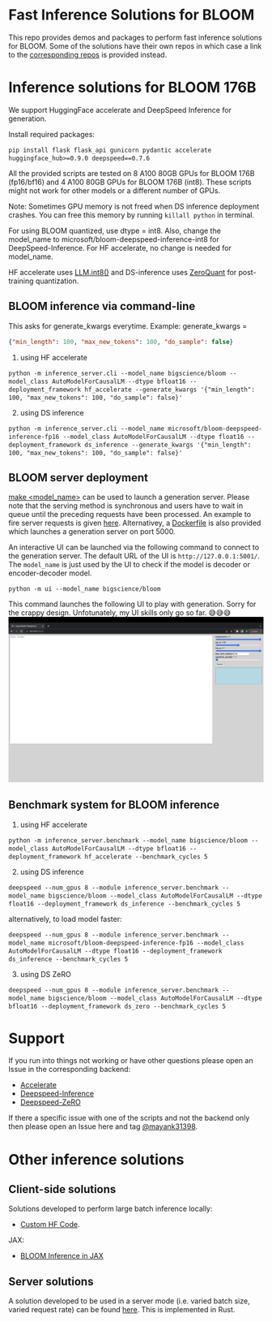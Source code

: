 # Fast Inference Solutions for BLOOM

This repo provides demos and packages to perform fast inference solutions for BLOOM. Some of the solutions have their own repos in which case a link to the [corresponding repos](#Other-inference-solutions) is provided instead.


# Inference solutions for BLOOM 176B

We support HuggingFace accelerate and DeepSpeed Inference for generation.

Install required packages:

```shell
pip install flask flask_api gunicorn pydantic accelerate huggingface_hub>=0.9.0 deepspeed==0.7.6
```

All the provided scripts are tested on 8 A100 80GB GPUs for BLOOM 176B (fp16/bf16) and 4 A100 80GB GPUs for BLOOM 176B (int8). These scripts might not work for other models or a different number of GPUs.

Note: Sometimes GPU memory is not freed when DS inference deployment crashes. You can free this memory by running `killall python` in terminal.

For using BLOOM quantized, use dtype = int8. Also, change the model_name to microsoft/bloom-deepspeed-inference-int8 for DeepSpeed-Inference. For HF accelerate, no change is needed for model_name.

HF accelerate uses [LLM.int8()](https://arxiv.org/abs/2208.07339) and DS-inference uses [ZeroQuant](https://arxiv.org/abs/2206.01861) for post-training quantization.

## BLOOM inference via command-line

This asks for generate_kwargs everytime.
Example: generate_kwargs =
```json
{"min_length": 100, "max_new_tokens": 100, "do_sample": false}
```

1. using HF accelerate
```shell
python -m inference_server.cli --model_name bigscience/bloom --model_class AutoModelForCausalLM --dtype bfloat16 --deployment_framework hf_accelerate --generate_kwargs '{"min_length": 100, "max_new_tokens": 100, "do_sample": false}'
```

2. using DS inference
```shell
python -m inference_server.cli --model_name microsoft/bloom-deepspeed-inference-fp16 --model_class AutoModelForCausalLM --dtype float16 --deployment_framework ds_inference --generate_kwargs '{"min_length": 100, "max_new_tokens": 100, "do_sample": false}'
```

## BLOOM server deployment

[make <model_name>](../Makefile) can be used to launch a generation server. Please note that the serving method is synchronous and users have to wait in queue until the preceding requests have been processed. An example to fire server requests is given [here](./server_request.py). Alternativey, a [Dockerfile](./Dockerfile) is also provided which launches a generation server on port 5000.

An interactive UI can be launched via the following command to connect to the generation server. The default URL of the UI is `http://127.0.0.1:5001/`. The `model_name` is just used by the UI to check if the model is decoder or encoder-decoder model.
```shell
python -m ui --model_name bigscience/bloom
```
This command launches the following UI to play with generation. Sorry for the crappy design. Unfotunately, my UI skills only go so far. 😅😅😅
![image](assets/UI.png)

## Benchmark system for BLOOM inference

1. using HF accelerate
```shell
python -m inference_server.benchmark --model_name bigscience/bloom --model_class AutoModelForCausalLM --dtype bfloat16 --deployment_framework hf_accelerate --benchmark_cycles 5
```

2. using DS inference
```shell
deepspeed --num_gpus 8 --module inference_server.benchmark --model_name bigscience/bloom --model_class AutoModelForCausalLM --dtype float16 --deployment_framework ds_inference --benchmark_cycles 5
```
alternatively, to load model faster:
```shell
deepspeed --num_gpus 8 --module inference_server.benchmark --model_name microsoft/bloom-deepspeed-inference-fp16 --model_class AutoModelForCausalLM --dtype float16 --deployment_framework ds_inference --benchmark_cycles 5
```

3. using DS ZeRO
```shell
deepspeed --num_gpus 8 --module inference_server.benchmark --model_name bigscience/bloom --model_class AutoModelForCausalLM --dtype bfloat16 --deployment_framework ds_zero --benchmark_cycles 5
```

# Support


If you run into things not working or have other questions please open an Issue in the corresponding backend:

- [Accelerate](https://github.com/huggingface/accelerate/issues)
- [Deepspeed-Inference](https://github.com/microsoft/DeepSpeed/issues)
- [Deepspeed-ZeRO](https://github.com/microsoft/DeepSpeed/issues)

If there a specific issue with one of the scripts and not the backend only then please open an Issue here and tag [@mayank31398](https://github.com/mayank31398).


# Other inference solutions
## Client-side solutions

Solutions developed to perform large batch inference locally:

* [Custom HF Code](https://github.com/huggingface/transformers_bloom_parallel/).

JAX:

* [BLOOM Inference in JAX](https://github.com/huggingface/bloom-jax-inference)


## Server solutions

A solution developed to be used in a server mode (i.e. varied batch size, varied request rate) can be found [here](https://github.com/Narsil/bloomserver). This is implemented in Rust.
